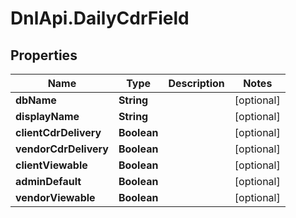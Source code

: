 # DnlApi.DailyCdrField

## Properties
Name | Type | Description | Notes
------------ | ------------- | ------------- | -------------
**dbName** | **String** |  | [optional] 
**displayName** | **String** |  | [optional] 
**clientCdrDelivery** | **Boolean** |  | [optional] 
**vendorCdrDelivery** | **Boolean** |  | [optional] 
**clientViewable** | **Boolean** |  | [optional] 
**adminDefault** | **Boolean** |  | [optional] 
**vendorViewable** | **Boolean** |  | [optional] 


